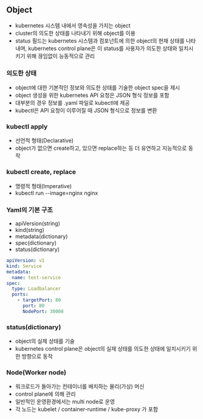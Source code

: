 ## Object
- kubernetes 시스템 내에서 영속성을 가지는 object
- cluster의 의도한 상태를 나타내기 위해 object를 이용
- status 필드는 kubernetes 시스템과 컴포넌트에 의한 object의 현재 상태를 나타내며, kubernetes control plane은 이 status를 사용자가 의도한 상태와 일치시키기 위해 끊임없이 능동적으로 관리

### 의도한 상태
- object에 대한 기본적인 정보와 의도한 상태를 기술한 object spec을 제시
- object 생성을 위한 kubernetes API 요청은 JSON 형식 정보를 포함
- 대부분의 경우 정보를 .yaml 파일로 kubectl에 제공
- kubectl은 API 요청이 이루어질 때 JSON 형식으로 정보를 변환

### kubectl apply
- 선언적 형태(Declarative)
- object가 없으면 create하고, 있으면 replace하는 등 더 유연하고 지능적으로 동작 

### kubectl create, replace
- 명령적 형태(Imperative)
- kubectl run --image=nginx nginx

### Yaml의 기본 구조
- apiVersion(string)
- kind(string)
- metadata(dictionary)
- spec(dictionary)
- status(dictionary)
```yaml
apiVersion: v1
kind: Service
metadata: 
  name: test-service
spec:
  type: Loadbalancer
  ports:
    - targetPort: 80
      port: 80
      NodePort: 30008
```

### status(dictionary)
- object의 실제 상태를 기술
- kubernetes control plane은 object의 실제 상태를 의도한 상태에 일치시키기 위한 방향으로 동작

### Node(Worker node)
- 워크로드가 돌아가는 컨테이너를 배치하는 물리(가상) 머신
- control plane에 의해 관리
- 일반적인 운영환경에서는 multi node로 운영
- 각 노드는 kubelet / container-runtime / kube-proxy 가 포함